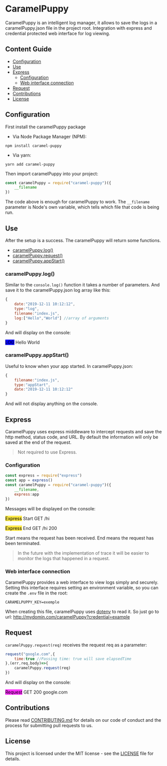 # CaramelPuppy

CaramelPuppy is an intelligent log manager, it allows to save the logs in a caramelPuppy.json file in the project root.  Integration with express and credential protected web interface for log viewing.

## Content Guide
- [Configuration](#configuration)
- [Use](#use)
- [Express](#express)
  - [Configuration](#configuration-1)
  - [Web interface connection](#web-interface-connection)
- [Request](#request)
- [Contributions](#contributions)
- [License](#license)

## Configuration

First install the caramelPuppy package
- Via Node Package Manager (NPM):
```
npm install caramel-puppy
```
- Via yarn:
```
yarn add caramel-puppy
```

Then import caramelPuppy into your project:
```js
const caramelPuppy = require("caramel-puppy")({
    __filename
})
```
The code above is enough for caramelPuppy to work.  The `__filename` parameter is Node's own variable, which tells which file that code is being run.

## Use

After the setup is a success.  The caramelPuppy will return some functions.
- [caramelPuppy.log()](#caramelPuppylog)
- [caramelPuppy.request()](#request)
- [caramelPuppy.appStart()](#caramelPuppyappstart)
### caramelPuppy.log()
Similar to the `console.log()` function it takes a number of parameters.  And save it to the caramelPuppy.json log array like this:
```js
{
    date:"2019-12-11 10:12:12",
    type:"log",
    filename:"index.js",
    log:["Hello","World"] //array of arguments
}
```
And will display on the console:

<span style="background-color:blue;color:Black;">LOG</span> Hello World
### caramelPuppy.appStart()
Useful to know when your app started.
In caramelPuppy.json:
```js
{
    filename:"index.js",
    type:"appStart",
    date:"2019-12-11 10:12:12"
}
```
And will not display anything on the console.

## Express

CaramelPuppy uses express middleware to intercept requests and save the http method, status code, and URL.
By default the information will only be saved at the end of the request.
> Not required to use Express.
### Configuration
```js
const express = require("express")
const app = express()
const caramelPuppy = require("caramel-puppy")({
    __filename,
    express:app
})
```
Messages will be displayed on the console:

<span style='background-color:#ffe846; color:black;'>Express</span> Start GET /hi 

<span style='background-color:#ffe846; color:black;'>Express</span> End GET /hi 200

Start means the request has been received.
End means the request has been terminated.
> In the future with the implementation of trace it will be easier to monitor the logs that happened in a request.
### Web interface connection

CaramelPuppy provides a web interface to view logs simply and securely.
Setting this interface requires setting an environment variable, so you can create the `.env` file in the root:
```
CARAMELPUPPY_KEY=exemple
```
When creating this file, caramelPuppy uses [dotenv](https://www.npmjs.com/package/dotenv) to read it.  So just go to url: http://mydomin.com/caramelPuppy?credential=example

## Request

`caramelPuppy.request(req)` receives the request req as a parameter:
```js
request("google.com",{
	time:true //Passing time: true will save elapsedTime
},(err,req,body)=>{
	caramelPuppy.request(req)
})
```
And will display on the console:

<span style='background-color:#ff2eff; color:black;'>Request</span> GET 200 google.com

## Contributions

Please read [CONTRIBUTING.md](CONTRIBUTING.md) for details on our code of conduct and the process for submitting pull requests to us.

## License

This project is licensed under the MIT license - see the [LICENSE](LICENSE) file for details.
